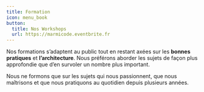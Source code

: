 ```yaml
---
title: Formation
icon: menu_book
button:
  title: Nos Workshops
  url: https://marmicode.eventbrite.fr
---
```


Nos formations s’adaptent au public tout en restant axées sur les **bonnes pratiques** et **l’architecture**.
Nous préférons aborder les sujets de façon plus approfondie que d’en survoler un nombre plus important.

Nous ne formons que sur les sujets qui nous passionnent, que nous maîtrisons et que nous pratiquons au quotidien depuis plusieurs années.

